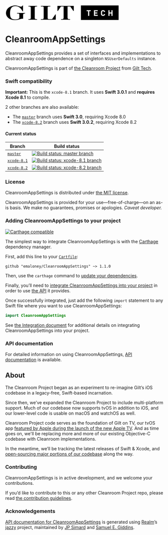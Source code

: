 ![Gilt Tech logo](https://raw.githubusercontent.com/gilt/Cleanroom/xcode-8.1/Assets/gilt-tech-logo.png)

# CleanroomAppSettings

CleanroomAppSettings provides a set of interfaces and implementations to abstract away code dependence on a singleton `NSUserDefaults` instance.

CleanroomAppSettings is part of [the Cleanroom Project](https://github.com/gilt/Cleanroom) from [Gilt Tech](http://tech.gilt.com).


### Swift compatibility

**Important:** This is the `xcode-8.1` branch. It uses **Swift 3.0.1** and **requires Xcode 8.1** to compile.

2 other branches are also available:

- The [`master`](https://github.com/emaloney/CleanroomAppSettings) branch uses **Swift 3.0**, requiring Xcode 8.0
- The [`xcode-8.2`](https://github.com/emaloney/CleanroomAppSettings/tree/xcode-8.2) branch uses **Swift 3.0.2**, requiring Xcode 8.2


#### Current status

Branch|Build status
--------|------------------------
[`master`](https://github.com/emaloney/CleanroomAppSettings)|[![Build status: master branch](https://travis-ci.org/emaloney/CleanroomAppSettings.svg?branch=master)](https://travis-ci.org/emaloney/CleanroomAppSettings)
[`xcode-8.1`](https://github.com/emaloney/CleanroomAppSettings/tree/xcode-8.1)|[![Build status: xcode-8.1 branch](https://travis-ci.org/emaloney/CleanroomAppSettings.svg?branch=xcode-8.1)](https://travis-ci.org/emaloney/CleanroomAppSettings)
[`xcode-8.2`](https://github.com/emaloney/CleanroomAppSettings/tree/xcode-8.2)|[![Build status: xcode-8.2 branch](https://travis-ci.org/emaloney/CleanroomAppSettings.svg?branch=xcode-8.2)](https://travis-ci.org/emaloney/CleanroomAppSettings)

### License

CleanroomAppSettings is distributed under [the MIT license](https://github.com/emaloney/CleanroomAppSettings/blob/xcode-8.1/LICENSE).

CleanroomAppSettings is provided for your use—free-of-charge—on an as-is basis. We make no guarantees, promises or apologies. *Caveat developer.*


### Adding CleanroomAppSettings to your project

[![Carthage compatible](https://img.shields.io/badge/Carthage-compatible-4BC51D.svg?style=flat)](https://github.com/Carthage/Carthage)

The simplest way to integrate CleanroomAppSettings is with the [Carthage](https://github.com/Carthage/Carthage) dependency manager.

First, add this line to your [`Cartfile`](https://github.com/Carthage/Carthage/blob/master/Documentation/Artifacts.md#cartfile):

```
github "emaloney/CleanroomAppSettings" ~> 1.1.0
```

Then, use the `carthage` command to [update your dependencies](https://github.com/Carthage/Carthage#upgrading-frameworks).

Finally, you’ll need to [integrate CleanroomAppSettings into your project](https://github.com/emaloney/CleanroomAppSettings/blob/xcode-8.1/INTEGRATION.md) in order to use [the API](https://rawgit.com/emaloney/CleanroomAppSettings/xcode-8.1/Documentation/API/index.html) it provides.

Once successfully integrated, just add the following `import` statement to any Swift file where you want to use CleanroomAppSettings:

```swift
import CleanroomAppSettings
```

See [the Integration document](https://github.com/emaloney/CleanroomAppSettings/blob/xcode-8.1/INTEGRATION.md) for additional details on integrating CleanroomAppSettings into your project.


### API documentation

For detailed information on using CleanroomAppSettings, [API documentation](https://rawgit.com/emaloney/CleanroomAppSettings/xcode-8.1/Documentation/API/index.html) is available.


## About

The Cleanroom Project began as an experiment to re-imagine Gilt’s iOS codebase in a legacy-free, Swift-based incarnation.

Since then, we’ve expanded the Cleanroom Project to include multi-platform support. Much of our codebase now supports tvOS in addition to iOS, and our lower-level code is usable on macOS and watchOS as well.

Cleanroom Project code serves as the foundation of Gilt on TV, our tvOS app [featured by Apple during the launch of the new Apple TV](http://www.apple.com/apple-events/september-2015/). And as time goes on, we'll be replacing more and more of our existing Objective-C codebase with Cleanroom implementations.

In the meantime, we’ll be tracking the latest releases of Swift & Xcode, and [open-sourcing major portions of our codebase](https://github.com/gilt/Cleanroom#open-source-by-default) along the way.


### Contributing

CleanroomAppSettings is in active development, and we welcome your contributions.

If you’d like to contribute to this or any other Cleanroom Project repo, please read [the contribution guidelines](https://github.com/gilt/Cleanroom#contributing-to-the-cleanroom-project).


### Acknowledgements

[API documentation for CleanroomAppSettings](https://rawgit.com/emaloney/CleanroomAppSettings/xcode-8.1/Documentation/API/index.html) is generated using [Realm](http://realm.io)’s [jazzy](https://github.com/realm/jazzy/) project, maintained by [JP Simard](https://github.com/jpsim) and [Samuel E. Giddins](https://github.com/segiddins).

